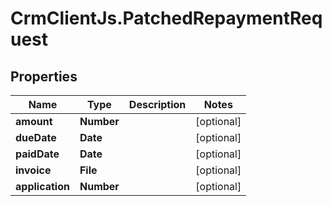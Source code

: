 # CrmClientJs.PatchedRepaymentRequest

## Properties

Name | Type | Description | Notes
------------ | ------------- | ------------- | -------------
**amount** | **Number** |  | [optional] 
**dueDate** | **Date** |  | [optional] 
**paidDate** | **Date** |  | [optional] 
**invoice** | **File** |  | [optional] 
**application** | **Number** |  | [optional] 


